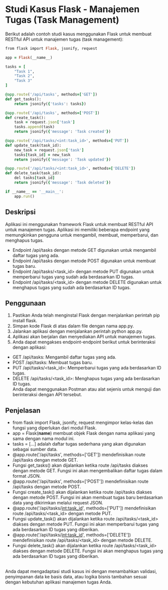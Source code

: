 # Studi Kasus Flask - Manajemen Tugas (Task Management)

Berikut adalah contoh studi kasus menggunakan Flask untuk membuat RESTful API untuk manajemen tugas (task management):

```ruby
from flask import Flask, jsonify, request

app = Flask(__name__)

tasks = [
    "Task 1",
    "Task 2",
    "Task 3"
]

@app.route('/api/tasks', methods=['GET'])
def get_tasks():
    return jsonify({'tasks': tasks})

@app.route('/api/tasks', methods=['POST'])
def create_task():
    task = request.json['task']
    tasks.append(task)
    return jsonify({'message': 'Task created'})

@app.route('/api/tasks/<int:task_id>', methods=['PUT'])
def update_task(task_id):
    new_task = request.json['task']
    tasks[task_id] = new_task
    return jsonify({'message': 'Task updated'})

@app.route('/api/tasks/<int:task_id>', methods=['DELETE'])
def delete_task(task_id):
    del tasks[task_id]
    return jsonify({'message': 'Task deleted'})

if __name__ == '__main__':
    app.run()
```

## Deskripsi

Aplikasi ini menggunakan framework Flask untuk membuat RESTful API untuk manajemen tugas. Aplikasi ini memiliki beberapa endpoint yang memungkinkan pengguna untuk mengambil, membuat, memperbarui, dan menghapus tugas.

- Endpoint /api/tasks dengan metode GET digunakan untuk mengambil daftar tugas yang ada.
- Endpoint /api/tasks dengan metode POST digunakan untuk membuat tugas baru.
- Endpoint /api/tasks/<task_id> dengan metode PUT digunakan untuk memperbarui tugas yang sudah ada berdasarkan ID tugas.
- Endpoint /api/tasks/<task_id> dengan metode DELETE digunakan untuk menghapus tugas yang sudah ada berdasarkan ID tugas.

## Penggunaan

1. Pastikan Anda telah menginstal Flask dengan menjalankan perintah pip install flask.
2. Simpan kode Flask di atas dalam file dengan nama app.py.
3. Jalankan aplikasi dengan menjalankan perintah python app.py.
4. Aplikasi akan berjalan dan menyediakan API untuk manajemen tugas.
5. Anda dapat mengakses endpoint-endpoint berikut untuk berinteraksi dengan aplikasi:

- GET /api/tasks: Mengambil daftar tugas yang ada.
- POST /api/tasks: Membuat tugas baru.
- PUT /api/tasks/<task_id>: Memperbarui tugas yang ada berdasarkan ID tugas.
- DELETE /api/tasks/<task_id>: Menghapus tugas yang ada berdasarkan ID tugas.
  <br />
  Anda dapat menggunakan Postman atau alat sejenis untuk menguji dan berinteraksi dengan API tersebut.

## Penjelasan

- from flask import Flask, jsonify, request mengimpor kelas-kelas dan fungsi yang diperlukan dari modul Flask.
- app = Flask(**name**) membuat objek Flask dengan nama aplikasi yang sama dengan nama modul ini.
- tasks = [...] adalah daftar tugas sederhana yang akan digunakan sebagai sumber data.
- @app.route('/api/tasks', methods=['GET']) mendefinisikan route /api/tasks dengan metode GET.
- Fungsi get_tasks() akan dijalankan ketika route /api/tasks diakses dengan metode GET. Fungsi ini akan mengembalikan daftar tugas dalam format JSON.
- @app.route('/api/tasks', methods=['POST']) mendefinisikan route /api/tasks dengan metode POST.
- Fungsi create_task() akan dijalankan ketika route /api/tasks diakses dengan metode POST. Fungsi ini akan membuat tugas baru berdasarkan data yang dikirimkan melalui request JSON.
- @app.route('/api/tasks/<int:task_id>', methods=['PUT']) mendefinisikan route /api/tasks/<task_id> dengan metode PUT.
- Fungsi update_task() akan dijalankan ketika route /api/tasks/<task_id> diakses dengan metode PUT. Fungsi ini akan memperbarui tugas yang ada berdasarkan ID tugas yang diberikan.
- @app.route('/api/tasks/<int:task_id>', methods=['DELETE']) mendefinisikan route /api/tasks/<task_id> dengan metode DELETE.
- Fungsi delete_task() akan dijalankan ketika route /api/tasks/<task_id> diakses dengan metode DELETE. Fungsi ini akan menghapus tugas yang ada berdasarkan ID tugas yang diberikan.

<br />
Anda dapat mengadaptasi studi kasus ini dengan menambahkan validasi, penyimpanan data ke basis data, atau logika bisnis tambahan sesuai dengan kebutuhan aplikasi manajemen tugas Anda.
